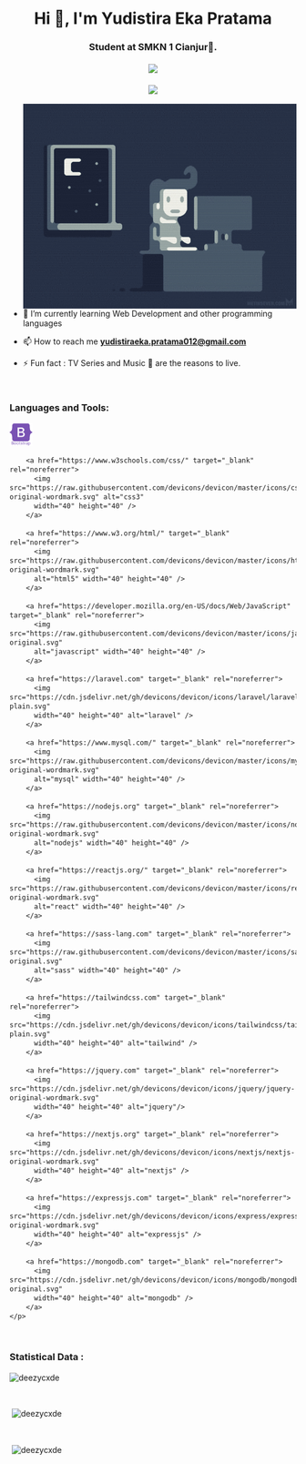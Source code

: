 <h1 align="center">Hi 👋, I'm Yudistira Eka Pratama</h1>
<h3 align="center">Student at SMKN 1 Cianjur🌟.</h3>
<h4 align="center"><img src="https://page-views.glitch.me/badge?page_id=deezycxde" /></h4>

<p align="center"><img src="https://i.pinimg.com/originals/8e/3a/35/8e3a3524508e47bf14652e3196342568.gif"></p>

<p><img align="right" src="https://github.com/deezycxde/deezycxde/blob/main/e426702edf874b181aced1e2fa5c6cde.gif" alt="deezycxde" /></p>

- 🌱 I’m currently learning Web Development and other programming languages

- 📫 How to reach me **yudistiraeka.pratama012@gmail.com**

- ⚡ Fun fact : TV Series and Music 🎵 are the reasons to live.

<br>

<h3 align="left">Languages and Tools:</h3>
    <p align="left"> 
        <a href="https://getbootstrap.com" target="_blank" rel="noreferrer">
          <img src="https://raw.githubusercontent.com/devicons/devicon/master/icons/bootstrap/bootstrap-plain-wordmark.svg"
          alt="bootstrap" width="40" height="40" />
        </a>

        <a href="https://www.w3schools.com/css/" target="_blank" rel="noreferrer">
          <img src="https://raw.githubusercontent.com/devicons/devicon/master/icons/css3/css3-original-wordmark.svg" alt="css3"
          width="40" height="40" /> 
        </a> 

        <a href="https://www.w3.org/html/" target="_blank" rel="noreferrer"> 
          <img src="https://raw.githubusercontent.com/devicons/devicon/master/icons/html5/html5-original-wordmark.svg"
          alt="html5" width="40" height="40" /> 
        </a>

        <a href="https://developer.mozilla.org/en-US/docs/Web/JavaScript" target="_blank" rel="noreferrer"> 
          <img src="https://raw.githubusercontent.com/devicons/devicon/master/icons/javascript/javascript-original.svg"
          alt="javascript" width="40" height="40" /> 
        </a>

        <a href="https://laravel.com" target="_blank" rel="noreferrer">
          <img src="https://cdn.jsdelivr.net/gh/devicons/devicon/icons/laravel/laravel-plain.svg" 
          width="40" height="40" alt="laravel" />
        </a>

        <a href="https://www.mysql.com/" target="_blank" rel="noreferrer"> 
          <img src="https://raw.githubusercontent.com/devicons/devicon/master/icons/mysql/mysql-original-wordmark.svg"
          alt="mysql" width="40" height="40" />
        </a> 

        <a href="https://nodejs.org" target="_blank" rel="noreferrer"> 
          <img src="https://raw.githubusercontent.com/devicons/devicon/master/icons/nodejs/nodejs-original-wordmark.svg"
          alt="nodejs" width="40" height="40" /> 
        </a>

        <a href="https://reactjs.org/" target="_blank" rel="noreferrer"> 
          <img src="https://raw.githubusercontent.com/devicons/devicon/master/icons/react/react-original-wordmark.svg"
          alt="react" width="40" height="40" /> 
        </a> 

        <a href="https://sass-lang.com" target="_blank" rel="noreferrer"> 
          <img src="https://raw.githubusercontent.com/devicons/devicon/master/icons/sass/sass-original.svg" 
          alt="sass" width="40" height="40" /> 
        </a>

        <a href="https://tailwindcss.com" target="_blank" rel="noreferrer">
          <img src="https://cdn.jsdelivr.net/gh/devicons/devicon/icons/tailwindcss/tailwindcss-plain.svg" 
          width="40" height="40" alt="tailwind" />
        </a>

        <a href="https://jquery.com" target="_blank" rel="noreferrer">
          <img src="https://cdn.jsdelivr.net/gh/devicons/devicon/icons/jquery/jquery-original-wordmark.svg" 
          width="40" height="40" alt="jquery"/>
        </a>

        <a href="https://nextjs.org" target="_blank" rel="noreferrer">
          <img src="https://cdn.jsdelivr.net/gh/devicons/devicon/icons/nextjs/nextjs-original-wordmark.svg"
          width="40" height="40" alt="nextjs" />
        </a>

        <a href="https://expressjs.com" target="_blank" rel="noreferrer">
          <img src="https://cdn.jsdelivr.net/gh/devicons/devicon/icons/express/express-original-wordmark.svg"
          width="40" height="40" alt="expressjs" />
        </a>

        <a href="https://mongodb.com" target="_blank" rel="noreferrer">
          <img src="https://cdn.jsdelivr.net/gh/devicons/devicon/icons/mongodb/mongodb-original.svg"
          width="40" height="40" alt="mongodb" />
        </a>
    </p>
<br>

<h3 align="left">Statistical Data :</h3>
<p><img align="center"
    src="https://github-readme-stats.vercel.app/api/top-langs?username=deezycxde&show_icons=true&locale=en&bg_color=0d1117&text_color=ffffff&layout=compact&theme=nord"
    alt="deezycxde" 
    bg_color=#808080/></p>
<br>

<p>&nbsp;<img align="center" src="https://github-readme-stats.vercel.app/api?username=deezycxde&show_icons=true&locale=en&bg_color=0d1117&text_color=ffffff&theme=nord"
    alt="deezycxde" /></p>
<br>

<p>&nbsp;<img align="center" src="http://github-readme-streak-stats.herokuapp.com?user=deezycxde&theme=nord&date_format=j%20M%5B%20Y%5D" alt="deezycxde"></p>
